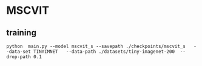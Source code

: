 # MSCVIT

## training
```
python  main.py --model mscvit_s --savepath ./checkpoints/mscvit_s   --data-set TINYIMNET   --data-path ./datasets/tiny-imagenet-200  --drop-path 0.1
```